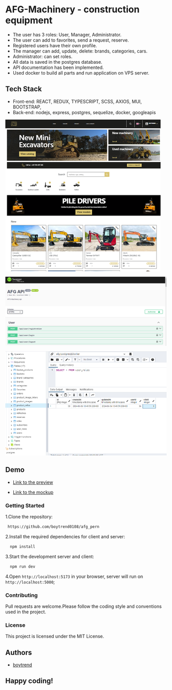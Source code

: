 # AFG-Machinery - construction equipment

- The user has 3 roles: User, Manager, Administrator.
- The user can add to favorites, send a request, reserve.
- Registered users have their own profile.
- The manager can add, update, delete: brands, categories, cars.
- Administrator: can set roles.
- All data is saved in the postgres database.
- API documentation has been implemented.
- Used docker to build all parts and run application on VPS server.

## Tech Stack

- Front-end: REACT, REDUX, TYPESCRIPT, SCSS, AXIOS, MUI, BOOTSTRAP,
- Back-end: nodejs, express, postgres, sequelize, docker, googleapis

![App Screenshot](https://github.com/boytrend0108/afg_pern/blob/main/screenshots/home.png?raw=true)

![App Screenshot](https://github.com/boytrend0108/afg_pern/blob/main/screenshots/swagger.png?raw=true)

![App Screenshot](https://github.com/boytrend0108/afg_pern/blob/main/screenshots/pg.png?raw=true)

## Demo

- [Link to the preview](https://afg-machinery.com/)

- [Link to the mockup](https://www.figma.com/design/ViYcWxuyMB7j37Z7KUKo9d/%D0%A0%D0%BE%D0%B7%D1%80%D0%BE%D0%B1%D0%BA%D0%B0-%D1%96%D0%BD%D1%82%D0%B5%D1%80%D0%BD%D0%B5%D1%82-%D0%BC%D0%B0%D0%B3%D0%B0%D0%B7%D0%B8%D0%BD?node-id=0-1&t=JJOuzkraRVBmqOhH-0)

### Getting Started

1.Clone the repository:

```bash
 https://github.com/boytrend0108/afg_pern
```

2.Install the required dependencies for client and server:

```bash
  npm install
```

3.Start the development server and client:

```bash
  npm run dev
```

4.Open `http://localhost:5173` in your browser, server will run on `http://localhost:5000`;

### Contributing

Pull requests are welcome.Please follow the coding style and conventions used in the project.

### License

This project is licensed under the MIT License.

## Authors

- [boytrend](https://github.com/boytrend0108)

## Happy coding!
